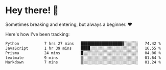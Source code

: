 # Hey there! 👋
Sometimes breaking and entering, but always a beginner. ❤️

Here's how I've been tracking:
<!--START_SECTION:waka-->

```txt
Python           7 hrs 27 mins   ██████████████████▓░░░░░░   74.42 %
JavaScript       1 hr 39 mins    ████░░░░░░░░░░░░░░░░░░░░░   16.55 %
Prisma           24 mins         █░░░░░░░░░░░░░░░░░░░░░░░░   04.06 %
textmate         9 mins          ▒░░░░░░░░░░░░░░░░░░░░░░░░   01.64 %
Markdown         7 mins          ▒░░░░░░░░░░░░░░░░░░░░░░░░   01.24 %
```

<!--END_SECTION:waka-->
